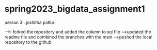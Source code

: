# spring2023_bigdata_assignment1

person 3 : joshitha potluri 

-->I forked the repository and added the column to sql file
-->updated the readme file and combined the branches with the main
-->pushed the local repository to the github 

